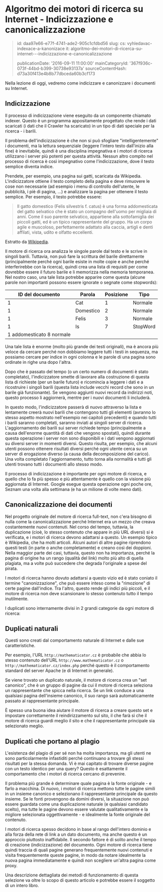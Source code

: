 Algoritmo dei motori di ricerca su Internet - Indicizzazione e canonicalizzazione
=================================================================================

> id: daa97e66-e77f-4741-ade2-905c1cfdbd56
> slug:
> 	cs: vyhledavac-indexace-a-kanonizace
> 	it: algoritmo-dei-motori-di-ricerca-su-internet---indicizzazione-e-canonicalizzazione
> 
> publicationDate: '2016-09-11 11:00:00'
> mainCategoryId: '367f936c-073f-44bd-b399-30738e93137a'
> sourceContentHash: d73a30f413e4b8b77dbceda60b3cf173

Nella lezione di oggi, vedremo come indicizzare e canonizzare i documenti su Internet.

Indicizzazione
--------

Il processo di indicizzazione viene eseguito da un componente chiamato indexer. Questo è un programma appositamente progettato che rende i dati scaricati (i dati che il Crawler ha scaricato) in un tipo di dati speciale per la ricerca - i barili.

Il problema dell'indicizzazione è che non si può sfogliare "intelligentemente" i documenti, ma la lettura sequenziale (leggere l'intero testo dall'inizio alla fine) è inevitabile, quindi è una disciplina impegnativa e i motori di ricerca utilizzano i server più potenti per questa attività. Nessun altro compito nel processo di ricerca è così impegnativo come l'indicizzazione, dove il testo semplice diventa indice.

Prendete, per esempio, una pagina sui gatti, scaricata da Wikipedia. L'indicizzatore ottiene il testo completo della pagina e deve rimuovere le cose non necessarie (ad esempio i menu di controllo dell'utente, le pubblicità, i piè di pagina, ...) e analizzare la pagina per ottenere il testo semplice. Per esempio, il testo potrebbe essere:

> Il gatto domestico (Felis silvestris f. catus) è una forma addomesticata del gatto selvatico che è stato un compagno dell'uomo per migliaia di anni. Come il suo parente selvatico, appartiene alla sottofamiglia dei piccoli gatti, ed è un tipico rappresentante del gruppo. Ha un corpo agile e muscoloso, perfettamente adattato alla caccia, artigli e denti affilati, vista, udito e olfatto eccellenti.

Estratto da [Wikipedia](http://cs.wikipedia.org/wiki/Ko%C4%8Dka_dom%C3%A1c%C3%AD).

Il motore di ricerca ora analizza le singole parole dal testo e le scrive in singoli barili. Tuttavia, non può fare la scrittura del barile direttamente (principalmente perché ogni barile esiste in molte copie e anche perché interferirebbe con la ricerca), quindi crea una lista di requisiti per come dovrebbe essere il futuro barile e li memorizza nella memoria temporanea. Nel nostro caso, una tale lista potrebbe apparire come questa (alcune parole non importanti possono essere ignorate o segnate come stopwords):

| ID del documento | Parola | Posizione | Tipo |
|--------------|-------|--------|-----------|
| 1 | Cat | 1 | Normale |
| 1 | Domestico| 2 | Normale |
| 1 | Felis | 3 | Normale |
| 1 | Is | 7 | StopWord |
| 1 addomesticato 8 normale

Una tale lista è enorme (molto più grande dei testi originali), ma è ancora più veloce da cercare perché non dobbiamo leggere tutti i testi in sequenza, ma possiamo cercare per indice in ogni colonna e le parole di una pagina sono ordinate in righe una dopo l'altra.

Dopo che è passato del tempo (o un certo numero di documenti è stato completato), l'indicizzatore smette di lavorare alla costruzione di questa lista di richieste (per un barile futuro) e ricomincia a leggere i dati e a ricostruire i singoli barili (questa lista include vecchi record che sono in un barile già funzionante). Se vengono aggiunti nuovi record da indirizzi noti, questo processo li aggiornerà, mentre per i nuovi documenti li includerà.

In questo modo, l'indicizzatore passerà di nuovo attraverso la lista e lentamente creerà nuovi barili che contengono tutti gli elementi (avranno lo stesso aspetto mostrato nell'esempio nei capitoli precedenti) e quando tutti i barili saranno completati, saranno inviati ai singoli server di ricerca. L'aggiornamento dei barili sui server richiede tempo (principalmente a causa dell'enorme quantità di dati che vengono spostati), quindi durante questa operazione i server non sono disponibili e i dati vengono aggiornati su diversi server in momenti diversi. Questo risulta, per esempio, che alcuni utenti possono ottenere risultati diversi perché ogni utente cerca su un server di erogazione diverso (a causa della decomposizione del carico). Una volta completato l'aggiornamento, tutto torna alla normalità e tutti gli utenti trovano tutti i documenti allo stesso modo.

Il processo di indicizzazione è importante per ogni motore di ricerca, e quello che lo fa più spesso e più attentamente è quello con la visione più aggiornata di Internet. Google esegue questa operazione ogni poche ore, Seznam una volta alla settimana (e ha un milione di volte meno dati).

Canonicalizzazione dei documenti
--------------------

Nel progetto originale del motore di ricerca full-text, non c'era bisogno di nulla come la canonicalizzazione perché Internet era un mezzo che creava costantemente nuovi contenuti. Nel corso del tempo, tuttavia, la duplicazione (cioè, lo stesso contenuto che appare in più URL diversi) si è verificata, e i motori di ricerca devono adattarsi a questo. Un esempio tipico è Wikipedia, che ha molti articoli. Alcuni autori di altre pagine riprendono questi testi (in parte o anche completamente) e creano così dei doppioni. Nella maggior parte dei casi, tuttavia, questo non ha importanza, perché la pagina di origine ha un rango (qualità del link) molto più alto di quella plagiata, ma a volte può succedere che degrada l'originale a spese del pirata.

I motori di ricerca hanno dovuto adattarsi a questo vizio ed è stato coniato il termine "canonizzazione", che può essere inteso come la "rimozione" di certe pagine dall'indice. Tra l'altro, questo rende gli indici più piccoli, e il motore di ricerca non deve scansionare lo stesso contenuto tutto il tempo inutilmente.

I duplicati sono internamente divisi in 2 grandi categorie da ogni motore di ricerca:

Duplicati naturali
-------------------

Questi sono creati dal comportamento naturale di Internet e dalle sue caratteristiche.

Per esempio, l'URL `http://mathematicator.cz` è probabile che abbia lo stesso contenuto dell'URL `http://www.mathematicator.cz` o `http://mathematicator.cz/index.php` perché questo è il comportamento standard del server Apache (e di Internet in generale).

Se viene trovato un duplicato naturale, il motore di ricerca crea un "set canonico", che è un gruppo di pagine da cui il motore di ricerca seleziona un rappresentante che spicca nella ricerca. Se un link conduce a una qualsiasi pagina dell'insieme canonico, il suo rango sarà automaticamente passato al rappresentante principale.

È spesso una buona idea aiutare il motore di ricerca a creare questo set e impostare correttamente il reindirizzamento sul sito, il che farà sì che il motore di ricerca guardi meglio il sito e che il rappresentante principale sia selezionato meglio.

Duplicati che portano al plagio
----------------------------

L'esistenza del plagio di per sé non ha molta importanza, ma gli utenti ne sono particolarmente infastiditi perché continuano a trovare gli stessi risultati per la stessa domanda. Vi è mai capitato di trovare diverse pagine con un testo identico per una query? Questo è esattamente il comportamento che i motori di ricerca cercano di prevenire.

Il problema più grande è determinare quale pagina è la fonte originale - e farlo a macchina. Di nuovo, i motori di ricerca mettono tutte le pagine simili in un insieme canonico e selezionano il rappresentante principale da questo insieme. Se le fonti provengono da domini diversi, la situazione non può essere guardata come una duplicazione naturale (e qualsiasi candidato scelto), ma tutte le pagine devono essere valutate qualitativamente e la migliore selezionata oggettivamente - e idealmente la fonte originale del contenuto.

I motori di ricerca spesso decidono in base al rango dell'intero dominio e alla forza della rete di link a un dato documento, ma anche questo è un approccio piuttosto inaffidabile. Il secondo fattore è di solito anche il tempo di creazione (indicizzazione) del documento. Ogni motore di ricerca tiene quindi traccia di quali pagine generano frequentemente nuovi contenuti e visita frequentemente queste pagine, in modo da notare idealmente la nuova pagina immediatamente e quindi non scegliere un'altra pagina come proxy.

Una descrizione dettagliata dei metodi di funzionamento di questa selezione va oltre lo scopo di questo articolo e potrebbe essere il soggetto di un intero libro.
